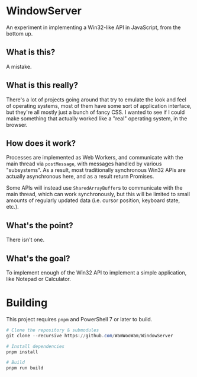 # WindowServer

An experiment in implementing a Win32-like API in JavaScript, from the bottom up.

## What is this?
A mistake.

## What is this really?
There's a lot of projects going around that try to emulate the look and feel of operating systems, most of them have some sort of application interface, but they're all mostly just a bunch of fancy CSS. I wanted to see if I could make something that actually worked like a "real" operating system, in the browser.

## How does it work?
Processes are implemented as Web Workers, and communicate with the main thread via `postMessage`, with messages handled by various "subsystems". As a result, most traditionally synchronous Win32 APIs are actually asynchronous here, and as a result return Promises.

Some APIs will instead use `SharedArrayBuffer`s to communicate with the main thread, which can work synchronously, but this will be limited to small amounts of regularly updated data (i.e. cursor position, keyboard state, etc.).

## What's the point?
There isn't one.

## What's the goal?
To implement enough of the Win32 API to implement a simple application, like Notepad or Calculator.

# Building
This project requires `pnpm` and PowerShell 7 or later to build.

```powershell
# Clone the repository & submodules
git clone --recursive https://github.com/WamWooWam/WindowServer

# Install dependencies
pnpm install

# Build
pnpm run build
```

